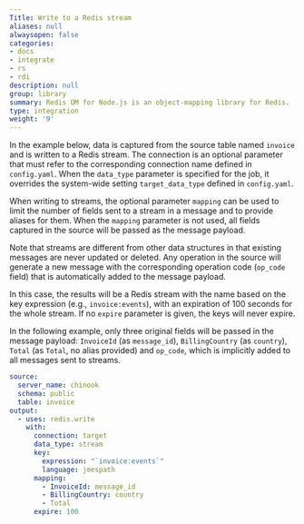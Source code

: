 ```yaml
---
Title: Write to a Redis stream
aliases: null
alwaysopen: false
categories:
- docs
- integrate
- rs
- rdi
description: null
group: library
summary: Redis OM for Node.js is an object-mapping library for Redis.
type: integration
weight: '9'
---
```


In the example below, data is captured from the source table named `invoice` and is written to a Redis stream. The connection is an optional parameter that must refer to the corresponding connection name defined in `config.yaml`. 
When the `data_type` parameter is specified for the job, it overrides the system-wide setting `target_data_type` defined in `config.yaml`. 

When writing to streams, the optional parameter `mapping` can be used to limit the number of fields sent to a stream in a message and to provide aliases for them. When the `mapping` parameter is not used, all fields captured in the source will be passed as the message payload. 

Note that streams are different from other data structures in that existing messages are never updated or deleted. Any operation in the source will generate a new message with the corresponding operation code (`op_code` field) that is automatically added to the message payload. 

In this case, the results will be a Redis stream with the name based on the key expression (e.g., `invoice:events`), with an expiration of 100 seconds for the whole stream. If no `expire` parameter is given, the keys will never expire. 

In the following example, only three original fields will be passed in the message payload: `InvoiceId` (as `message_id`), `BillingCountry` (as `country`), `Total` (as `Total`, no alias provided) and `op_code`, which is implicitly added to all messages sent to streams.    

```yaml
source:
  server_name: chinook
  schema: public
  table: invoice
output:
  - uses: redis.write
    with:
      connection: target
      data_type: stream
      key:
        expression: "`invoice:events`"
        language: jmespath
      mapping:
        - InvoiceId: message_id
        - BillingCountry: country
        - Total
      expire: 100
```